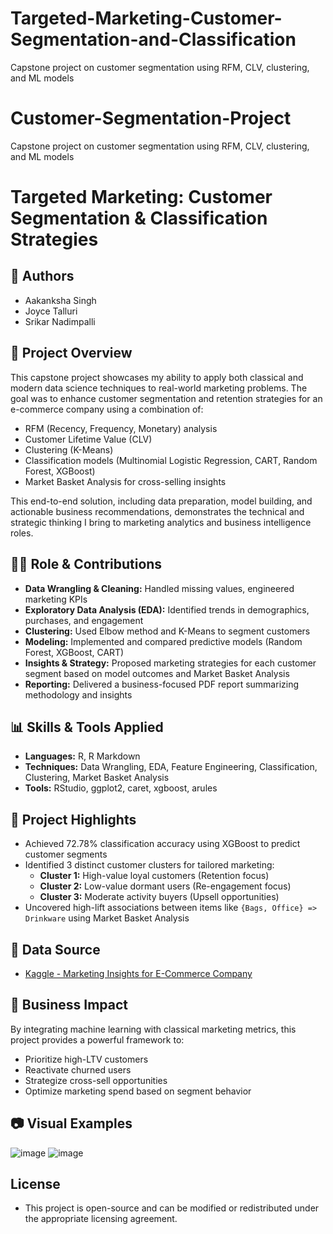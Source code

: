 # Targeted-Marketing-Customer-Segmentation-and-Classification
Capstone project on customer segmentation using RFM, CLV, clustering, and ML models

# Customer-Segmentation-Project
Capstone project on customer segmentation using RFM, CLV, clustering, and ML models
# Targeted Marketing: Customer Segmentation & Classification Strategies

## 👥 Authors
- Aakanksha Singh
- Joyce Talluri
- Srikar Nadimpalli

## 🚀 Project Overview
This capstone project showcases my ability to apply both classical and modern data science techniques to real-world marketing problems. The goal was to enhance customer segmentation and retention strategies for an e-commerce company using a combination of:
- RFM (Recency, Frequency, Monetary) analysis
- Customer Lifetime Value (CLV)
- Clustering (K-Means)
- Classification models (Multinomial Logistic Regression, CART, Random Forest, XGBoost)
- Market Basket Analysis for cross-selling insights

This end-to-end solution, including data preparation, model building, and actionable business recommendations, demonstrates the technical and strategic thinking I bring to marketing analytics and business intelligence roles.

## 👨‍💼 Role & Contributions
- **Data Wrangling & Cleaning:** Handled missing values, engineered marketing KPIs
- **Exploratory Data Analysis (EDA):** Identified trends in demographics, purchases, and engagement
- **Clustering:** Used Elbow method and K-Means to segment customers
- **Modeling:** Implemented and compared predictive models (Random Forest, XGBoost, CART)
- **Insights & Strategy:** Proposed marketing strategies for each customer segment based on model outcomes and Market Basket Analysis
- **Reporting:** Delivered a business-focused PDF report summarizing methodology and insights

## 📊 Skills & Tools Applied
- **Languages:** R, R Markdown
- **Techniques:** Data Wrangling, EDA, Feature Engineering, Classification, Clustering, Market Basket Analysis
- **Tools:** RStudio, ggplot2, caret, xgboost, arules

## 📌 Project Highlights
- Achieved 72.78% classification accuracy using XGBoost to predict customer segments
- Identified 3 distinct customer clusters for tailored marketing:
  - **Cluster 1:** High-value loyal customers (Retention focus)
  - **Cluster 2:** Low-value dormant users (Re-engagement focus)
  - **Cluster 3:** Moderate activity buyers (Upsell opportunities)
- Uncovered high-lift associations between items like `{Bags, Office} => Drinkware` using Market Basket Analysis

## 📎 Data Source
- [Kaggle - Marketing Insights for E-Commerce Company](https://www.kaggle.com/datasets/rishikumarrajvansh/marketing-insights-for-e-commerce-company)

## 🧠 Business Impact
By integrating machine learning with classical marketing metrics, this project provides a powerful framework to:
- Prioritize high-LTV customers
- Reactivate churned users
- Strategize cross-sell opportunities
- Optimize marketing spend based on segment behavior

## 📷 Visual Examples
![image](https://github.com/user-attachments/assets/9ca449b7-47a7-443d-8163-3426e35e2607)
![image](https://github.com/user-attachments/assets/6bce9064-d8f6-4d93-b6a1-ee00c8156567)

## License
- This project is open-source and can be modified or redistributed under the appropriate licensing agreement.

